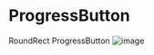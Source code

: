 # ProgressButton
RoundRect ProgressButton
![image](https://github.com/genius-lin/ProgressButton/blob/master/snapshot/snapshot.png)
